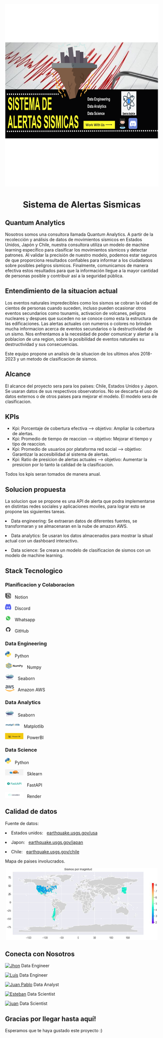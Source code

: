 <p align=center><img src='img/Logos/bannernew.png' width=2000 height=600></p>

<h1 align=center>Sistema de Alertas Sismicas</h1>


<h2>Quantum Analytics</h2>

<p>Nosotros somos una consultora llamada Quantum Analytics. A partir de la recolección y análisis de datos de movimientos sísmicos en Estados Unidos, Japón y Chile, nuestra consultora utiliza un modelo de machine learning específico para clasificar los movimientos sísmicos y detectar patrones. Al validar la precisión de nuestro modelo, podemos estar seguros de que proporciona resultados confiables para informar a los ciudadanos sobre posibles peligros sísmicos. Finalmente, comunicamos de manera efectiva estos resultados para que la información llegue a la mayor cantidad de personas posible y contribuir así a la seguridad pública.</p>

<h2>Entendimiento de la situacion actual</h2>

<p>Los eventos naturales impredecibles como los sismos se cobran la vidad de cientos de personas cuando suceden, incluso pueden ocasionar otros eventos secundarios como tsunamis, activacion de volcanes, peligros nucleares y despues que suceden no se conoce como esta la estructura de las edificaciones.
Las alertas actuales con numeros o colores no brindan mucha informacion acerca de eventos secundarios o la destructividad de un sismo.
Nos enfrentamos a la necesidad de poder comunicar y alertar a la poblacion de una region, sobre la posibilidad de eventos naturales su destructividad y sus consecuencias.</p>

<p>Este equipo propone un analisis de la situacion de los ultimos años 2018-2023 y un metodo de clasificacion de sismos.</p>


<h2>Alcance</h2>

<p>El alcance del proyecto sera para los paises: Chile, Estados Unidos y Japon. Se usaran datos de sus respectivos observatorios. No se descarta el uso de datos externos o de otros paises para mejorar el modelo. El modelo sera de clasificacion.</p>

<h2>KPIs</h2>

<ul>
<li>Kpi: Porcentaje de cobertura efectiva --> objetivo: Ampliar la cobertura de alertas.</li>
<li>Kpi: Promedio de tiempo de reaccion --> objetivo: Mejorar el tiempo y tipo de reaccion.</li>
<li>Kpi: Promedio de usuarios por plataforma red social --> objetivo: Garantizar la accesibilidad al sistema de alertas.</li>
<li>Kpi: Ratio de presicion de alertas actuales --> objetivo: Aumentar la presicion por lo tanto la calidad de la clasificacion.</li>
</ul>
<p>Todos los kpis seran tomados de manera anual.</p>

<h2>Solucion propuesta</h2>
<p>La solucion que se propone es una API de alerta que podra implementarse en distintas redes sociales y aplicaciones moviles, para lograr esto se propone las siguientes tareas.</p>

<p><li>Data engineering: Se extraeran datos de diferentes fuentes, se transformaran y se almacenaran en la nube de amazon AWS.</p>
<p><li>Data analytics: Se usaran los datos almacenados para mostrar la situal actual con un dashboard interactivo.</p>
<p><li>Data science: Se creara un modelo de clasificacion de sismos con un modelo de machine learning.</p>


<h2>Stack Tecnologico</h2>

<h3>Planificacion y Colaboracion</h3>

<p><img src='img/Logos/notionLogo.png' width=20 height=20> &nbsp Notion</p>

<p><img src='img/Logos/discordLogo2.png' width=20 height=20> &nbsp Discord</p>

<p><img src='img/Logos/whatsappLogo.png' width=20 height=20> &nbsp Whatsapp</p>

<p><img src='img/Logos/ghLogo.png' width=20 height=20> &nbsp GitHub</p>


<h3>Data Engineering</h3>

<p><img src='img/Logos/pythonLogo.png' width=20 height=20> &nbsp Python</p>

<p><img src='img/Logos/numpyLogo.png' width=60 height=20> &nbsp Numpy</p>

<p><img src='img/Logos/seabornLogo.svg' width=30 height=20> &nbsp Seaborn</p>

<p><img src='img/Logos/amazonLogo.png' width=30 height=20> &nbsp Amazon AWS</p>

<h3>Data Analytics</h3>

<p><img src='img/Logos/seabornLogo.svg' width=30 height=20> &nbsp Seaborn</p>

<p><img src='img/Logos/matplotlibLogo.png' width=50 height=20> &nbsp Matplotlib</p>

<p><img src='img/Logos/powerbiLogo.jpg' width=60 height=20> &nbsp PowerBI</p>

<h3>Data Science</h3>

<p><img src='img/Logos/pythonLogo.png' width=20 height=20> &nbsp Python</p>

<p><img src='img/Logos/sklearnLogo.png' width=60 height=20> &nbsp Sklearn</p>

<p><img src='img/Logos/fastApiLogo.png' width=60 height=20> &nbsp FastAPI</p>

<p><img src='img/Logos/renderLogo.png' width=60 height=20> &nbsp Render</p>

<h2>Calidad de datos</h2>

<p>Fuente de datos:</br>

<li>Estados unidos: &nbsp <a href='https://earthquake.usgs.gov/fdsnws/event/1/query?format=csv&starttime=2012-01-01%2000:00:00&endtime=2022-12-31%2023:59:59&maxlatitude=50&minlatitude=24.6&maxlongitude=-65&minlongitude=-125&minmagnitude=3&orderby=time-asc'>earthquake.usgs.gov/usa </a></p>

<p><li>Japon: &nbsp <a href='https://earthquake.usgs.gov/fdsnws/event/1/query?format=csv&starttime=2012-01-01%2000:00:00&endtime=2022-12-31%2023:59:59&minlatitude=27.000000&maxlatitude=44.000000&minlongitude=132.780000&maxlongitude=145.530000&&minmagnitude=3&orderby=time-asc'>earthquake.usgs.gov/japan </a></p>

<p><li>Chile: &nbsp <a href='https://earthquake.usgs.gov/fdsnws/event/1/query?format=csv&starttime=2012-01-01%2000:00:00&endtime=2022-12-31%2023:59:59&minlatitude=-56.800000&maxlatitude=-19.000000&minlongitude=-79.000000&maxlongitude=-69.900000&jsonerror=true'>earthquake.usgs.gov/chile </a>
</p>

<p>Mapa de paises involucrados.</p>

<p align=center><img src='img/Logos/alcance.jpeg' width=500></p>


<h2>Conecta con Nosotros</h2>

<p><a href="https://www.linkedin.com/in/jhon-velasque-228093211/"><img alt="Jhon" title="Conectar con Jhon" src="https://img.shields.io/badge/Jhon Velasque Durand-0077B5?style=flat&logo=Linkedin&logoColor=white"></a> Data Engineer</p>

<p><a href="https://www.linkedin.com/in/luis-fernando-montero-castro-711b6524b/"><img alt="Luis" title="Conectar con Luis" src="https://img.shields.io/badge/Luis Fernando Montero-0077B5?style=flat&logo=Linkedin&logoColor=white"></a> Data Engineer</p>

<p><a href="https://www.linkedin.com/in/juan-pablo-idrovo-3366a351/"><img alt="Juan Pablo" title="Conectar con Juan Pablo" src="https://img.shields.io/badge/Juan Pablo Idrovo-0077B5?style=flat&logo=Linkedin&logoColor=white"></a> Data Analyst</p>

<p><a href="https://www.linkedin.com/in/esteban-roca-carbajal-5b3957135/"><img alt="Esteban" title="Conectar con Esteban" src="https://img.shields.io/badge/Esteban Roca Carbajal-0077B5?style=flat&logo=Linkedin&logoColor=white"></a> Data Scientist</p>

<p><a href="https://www.linkedin.com/in/juanm-araoz4168/"><img alt="juan" title="Conectar con Juan" src="https://img.shields.io/badge/Juan Manuel Araoz-0077B5?style=flat&logo=Linkedin&logoColor=white"></a> Data Scientist</p>

<h2>Gracias por llegar hasta aquí!</h2>

<p>Esperamos que te haya gustado este proyecto :)</p>
